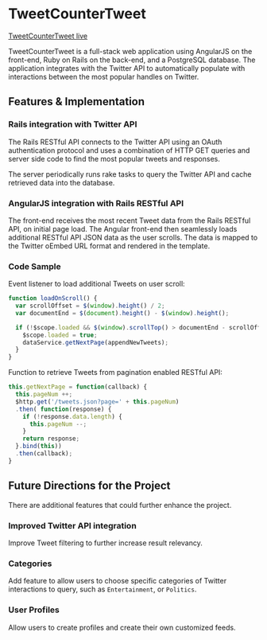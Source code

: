 # TweetCounterTweet

[TweetCounterTweet live][site]

[site]: http://www.tweetcountertweet.com/

TweetCounterTweet is a full-stack web application using AngularJS on the front-end, Ruby on Rails on the back-end, and a PostgreSQL database. The application integrates with the Twitter API to automatically populate with interactions between the most popular handles on Twitter.

## Features & Implementation

### Rails integration with Twitter API

The Rails RESTful API connects to the Twitter API using an OAuth authentication protocol and uses a combination of HTTP GET queries and server side code to find the most popular tweets and responses.

The server periodically runs rake tasks to query the Twitter API and cache retrieved data into the database.

### AngularJS integration with Rails RESTful API

The front-end receives the most recent Tweet data from the Rails RESTful API, on initial page load. The Angular front-end then seamlessly loads additional RESTful API JSON data as the user scrolls. The data is mapped to the Twitter oEmbed URL format and rendered in the template.

### Code Sample

Event listener to load additional Tweets on user scroll:

```javascript
function loadOnScroll() {
  var scrollOffset = $(window).height() / 2;
  var documentEnd = $(document).height() - $(window).height();

  if (!$scope.loaded && $(window).scrollTop() > documentEnd - scrollOffset) {
    $scope.loaded = true;
    dataService.getNextPage(appendNewTweets);
  }
}
```


Function to retrieve Tweets from pagination enabled RESTful API:

```javascript
this.getNextPage = function(callback) {
  this.pageNum ++;
  $http.get('/tweets.json?page=' + this.pageNum)
  .then( function(response) {
    if (!response.data.length) {
      this.pageNum --;
    }
    return response;
  }.bind(this))
  .then(callback);
}
```

## Future Directions for the Project

There are additional features that could further enhance the project.

### Improved Twitter API integration

Improve Tweet filtering to further increase result relevancy.

### Categories

Add feature to allow users to choose specific categories of Twitter interactions to query, such as `Entertainment`, or `Politics`.

### User Profiles

Allow users to create profiles and create their own customized feeds.
